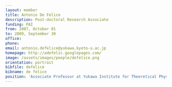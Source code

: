 ```yaml
---
layout: member
title: Antonio De Felice
description: Post-doctoral Research Associate
funding: PAI
from: 2007, October 01
to: 2009, September 30
office:
phone:
email: antonio.defelice@yukawa.kyoto-u.ac.jp
homepage: http://adefelic.googlepages.com/
image: /assets/images/people/defelice.png
orientation: portrait
bibfile: defelice
bibname: de felice
position: 'Associate Professor at Yukawa Institute for Theoretical Physics, Kyoto (Japan)'
---
```


